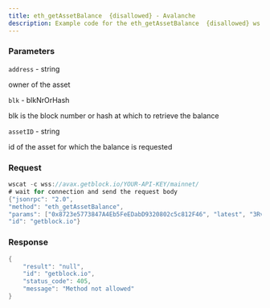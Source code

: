 ```yaml
---
title: eth_getAssetBalance  {disallowed} - Avalanche
description: Example code for the eth_getAssetBalance  {disallowed} ws method. Сomplete guide on how to use eth_getAssetBalance  {disallowed} ws in GetBlock.io Web3 documentation.
---
```


### Parameters


`address` - string

owner of the asset

`blk` - blkNrOrHash

blk is the block number or hash at which to retrieve the balance

`assetID` - string

id of the asset for which the balance is requested

### Request

``` java
wscat -c wss://avax.getblock.io/YOUR-API-KEY/mainnet/ 
# wait for connection and send the request body 
{"jsonrpc": "2.0",
"method": "eth_getAssetBalance",
"params": ["0x8723e5773847A4Eb5FeEDabD9320802c5c812F46", "latest", "3RvKBAmQnfYionFXMfW5P8TDZgZiogKbHjM8cjpu16LKAgF5T"],
"id": "getblock.io"}
```

###  Response

``` java
{
    "result": "null",
    "id": "getblock.io",
    "status_code": 405,
    "message": "Method not allowed"
}
```

